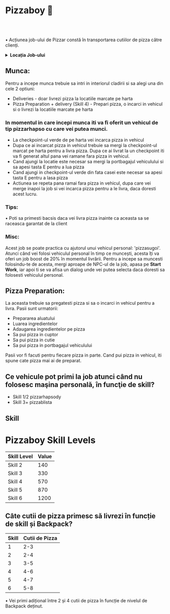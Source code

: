 # Pizzaboy 🍕
<br><br>

• Acțiunea job-ului de Pizzar constă în transportarea cutiilor de pizza către clienți.

<details class="details custom-block">
  <summary><strong>Locația Job-ului</strong></summary>
  <img src="https://i.imgur.com/D0jJubq.jpeg" alt="Locația Job-ului - Imagine 1" style="max-width:100%; height:auto; margin-bottom:10px;">
  <img src="https://i.imgur.com/tjiTlT1.jpeg" alt="Locația Job-ului - Imagine 2" style="max-width:100%; height:auto;">
</details>


## Munca:
Pentru a incepe munca trebuie sa intri in interiorul cladirii si sa alegi una din cele 2 optiuni:

- Deliveries - doar livrezi pizza la locatiile marcate pe harta
- Pizza Preparation + delivery (Skill 4) - Prepari pizza, o incarci in vehicul si o livrezi la locatiile marcate pe harta

### In momentul in care incepi munca iti va fi oferit un vehicul de tip **pizzarhapso** cu care vei putea munci.

- La checkpoint-ul verde de pe harta vei incarca pizza in vehicul
- Dupa ce ai incarcat pizza in vehicul trebuie sa mergi la checkpoint-ul marcat pe harta pentru a livra pizza. Dupa ce ai livrat la un checkpoint iti va fi generat altul pana vei ramane fara pizza in vehicul.
- Cand ajungi la locatie este necesar sa mergi la portbagajul vehiculului si sa apesi tasta E pentru a lua pizza
- Cand ajungi in checkpoint-ul verde din fata casei este necesar sa apesi tasta E pentru a lasa pizza
- Actiunea se repeta pana ramai fara pizza in vehicul, dupa care vei merge inapoi la job si vei incarca pizza pentru a le livra, daca doresti acest lucru.

### Tips:
  • Poti sa primesti bacsis daca vei livra pizza inainte ca aceasta sa se raceasca garantat de la client

### Misc:
  Acest job se poate practica cu ajutorul unui vehicul personal: 'pizzasugoi'. Atunci când vei folosi vehiculul personal în timp ce muncești, acesta îți va oferi un job boost de 20% în momentul livrării.
  Pentru a incepe sa muncesti folosindu-te de acesta, mergi aproape de NPC-ul de la job, apasa pe **Start Work**, iar apoi ti se va afisa un dialog unde vei putea selecta daca doresti sa folosesti vehiculul personal.

## Pizza Preparation:

La aceasta trebuie sa pregatesti pizza si sa o incarci in vehicul pentru a livra. 
Pasii sunt urmatorii:

- Prepararea aluatului
- Luarea ingredientelor
- Adaugarea ingredientelor pe pizza
- Sa pui pizza in cuptor
- Sa pui pizza in cutie
- Sa pui pizza in portbagajul vehiculului
  
Pasii vor fi facuti pentru fiecare pizza in parte. Cand pui pizza in vehicul, iti spune cate pizza mai ai de preparat.

## Ce vehicule pot primi la job atunci când nu folosesc maşina personală, în funcţie de skill?

- Skill 1/2 pizzarhapsody
- Skill 3+ pizzablista

## Skill

# Pizzaboy Skill Levels

| Skill Level | Value |
|-------------|-------|
| Skill 2     | 140   |
| Skill 3     | 330   |
| Skill 4     | 570   |
| Skill 5     | 870   |
| Skill 6     | 1200  |


## Câte cutii de pizza primesc să livrezi în funcție de skill și Backpack?

| **Skill** | **Cutii de Pizza** |
|-----------|---------------------|
| 1         | 2-3                |
| 2         | 2-4                |
| 3         | 3-5                |
| 4         | 4-6                |
| 5         | 4-7                |
| 6         | 5-8                |


• Vei primi adițional între 2 și 4 cutii de pizza în funcție de nivelul de Backpack deținut.
